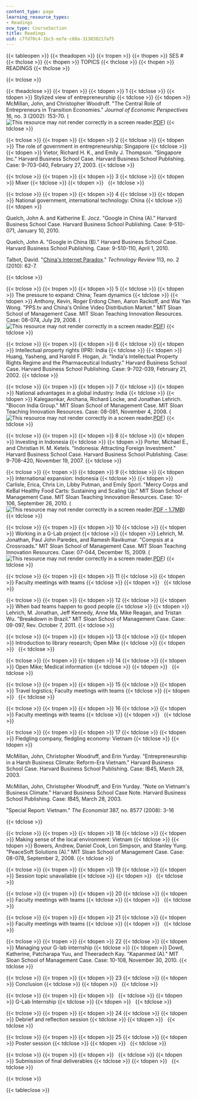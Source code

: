 ```yaml
---
content_type: page
learning_resource_types:
- Readings
ocw_type: CourseSection
title: Readings
uid: c7fd70c4-1bc5-ee7e-c88a-313038217af5
---
```


{{< tableopen >}}
{{< theadopen >}}
{{< tropen >}}
{{< thopen >}}
SES #
{{< thclose >}}
{{< thopen >}}
TOPICS
{{< thclose >}}
{{< thopen >}}
READINGS
{{< thclose >}}

{{< trclose >}}

{{< theadclose >}}
{{< tropen >}}
{{< tdopen >}}
1
{{< tdclose >}}
{{< tdopen >}}
Stylized view of entrepreneurship
{{< tdclose >}}
{{< tdopen >}}
McMillan, John, and Christopher Woodruff. "The Central Role of Entrepreneurs in Transition Economies." _Journal of Economic Perspectives_ 16, no. 3 (2002): 153-70. (![This resource may not render correctly in a screen reader.](/images/inacessible.gif)[PDF](https://pubs.aeaweb.org/doi/pdfplus/10.1257/089533002760278767))
{{< tdclose >}}

{{< trclose >}}
{{< tropen >}}
{{< tdopen >}}
2
{{< tdclose >}}
{{< tdopen >}}
The role of government in entrepreneurship: Singapore
{{< tdclose >}}
{{< tdopen >}}
Vietor, Richard H. K., and Emily J. Thompson. "Singapore Inc." Harvard Business School Case. Harvard Business School Publishing. Case: 9-703-040, February 27, 2003.
{{< tdclose >}}

{{< trclose >}}
{{< tropen >}}
{{< tdopen >}}
3
{{< tdclose >}}
{{< tdopen >}}
Mixer
{{< tdclose >}}
{{< tdopen >}}
 
{{< tdclose >}}

{{< trclose >}}
{{< tropen >}}
{{< tdopen >}}
4
{{< tdclose >}}
{{< tdopen >}}
National government, international technology: China
{{< tdclose >}}
{{< tdopen >}}


Quelch, John A. and Katherine E. Jocz. "Google in China (A)." Harvard Business School Case. Harvard Business School Publishing. Case: 9-510-071, January 10, 2010.

Quelch, John A. "Google in China (B)." Harvard Business School Case. Harvard Business School Publishing. Case: 9-510-110, April 1, 2010.

Talbot, David. "[China's Internet Paradox](https://www.technologyreview.com/2010/04/14/91784/chinas-internet-paradox/)." _Technology Review_ 113, no. 2 (2010): 62-7.


{{< tdclose >}}

{{< trclose >}}
{{< tropen >}}
{{< tdopen >}}
5
{{< tdclose >}}
{{< tdopen >}}
The pressure to expand: China; Team dynamics
{{< tdclose >}}
{{< tdopen >}}
Anthony, Kevin, Roger Erdong Chen, Aaron Rackoff, and Wai Yan Wong. "PPS.tv and China's Online Video Distribution Market." MIT Sloan School of Management Case. MIT Sloan Teaching Innovation Resources. Case: 08-074, July 29, 2008. (![This resource may not render correctly in a screen reader.](/images/inacessible.gif)[PDF](https://mitsloan.mit.edu/LearningEdge/CaseDocs/08-074%20PPS%20tv%20Lehrich.pdf))
{{< tdclose >}}

{{< trclose >}}
{{< tropen >}}
{{< tdopen >}}
6
{{< tdclose >}}
{{< tdopen >}}
Intellectual property rights (IPR): India
{{< tdclose >}}
{{< tdopen >}}
Huang, Yasheng, and Harold F. Hogan, Jr. "India's Intellectual Property Rights Regime and the Pharmaceutical Industry." Harvard Business School Case. Harvard Business School Publishing. Case: 9-702-039, February 21, 2002.
{{< tdclose >}}

{{< trclose >}}
{{< tropen >}}
{{< tdopen >}}
7
{{< tdclose >}}
{{< tdopen >}}
National advantages in a global industry: India
{{< tdclose >}}
{{< tdopen >}}
Kalegaonkar, Archana, Richard Locke, and Jonathan Lehrich. "Biocon India Group." MIT Sloan School of Management Case. MIT Sloan Teaching Innovation Resources. Case: 08-081, November 4, 2008. (![This resource may not render correctly in a screen reader.](/images/inacessible.gif)[PDF](https://mitsloan.mit.edu/LearningEdge/CaseDocs/08-081%20Biocon%20India%20Group%20Case.pdf))
{{< tdclose >}}

{{< trclose >}}
{{< tropen >}}
{{< tdopen >}}
8
{{< tdclose >}}
{{< tdopen >}}
Investing in Indonesia
{{< tdclose >}}
{{< tdopen >}}
Porter, Michael E., and Christian H. M. Ketels. "Indonesia: Attracting Foreign Investment." Harvard Business School Case. Harvard Business School Publishing. Case: 9-708-420, November 19, 2007.
{{< tdclose >}}

{{< trclose >}}
{{< tropen >}}
{{< tdopen >}}
9
{{< tdclose >}}
{{< tdopen >}}
International expansion: Indonesia
{{< tdclose >}}
{{< tdopen >}}
Carlisle, Erica, Chris Lin, Libby Putman, and Emily Sporl. "Mercy Corps and KeBal Healthy Food Carts: Sustaining and Scaling Up." MIT Sloan School of Management Case. MIT Sloan Teaching Innovation Resources. Case: 10-106, September 26, 2010. (![This resource may not render correctly in a screen reader.](/images/inacessible.gif)[PDF - 1.7MB](https://mitsloan.mit.edu/LearningEdge/CaseDocs/10-106%20mercy%20corps%20and%20kebal%20lehrich.pdf))
{{< tdclose >}}

{{< trclose >}}
{{< tropen >}}
{{< tdopen >}}
10
{{< tdclose >}}
{{< tdopen >}}
Working in a G-Lab project
{{< tdclose >}}
{{< tdopen >}}
Lehrich, M. Jonathan, Paul John Paredes, and Ramesh Ravikumar. "Compsis at a Crossroads." MIT Sloan School of Management Case. MIT Sloan Teaching Innovation Resources. Case: 07-044, December 15, 2009. (![This resource may not render correctly in a screen reader.](/images/inacessible.gif)[PDF](https://mitsloan.mit.edu/LearningEdge/CaseDocs/07-044-compsis-at-a-crossroads-lehrich.pdf))
{{< tdclose >}}

{{< trclose >}}
{{< tropen >}}
{{< tdopen >}}
11
{{< tdclose >}}
{{< tdopen >}}
Faculty meetings with teams
{{< tdclose >}}
{{< tdopen >}}
 
{{< tdclose >}}

{{< trclose >}}
{{< tropen >}}
{{< tdopen >}}
12
{{< tdclose >}}
{{< tdopen >}}
When bad teams happen to good people
{{< tdclose >}}
{{< tdopen >}}
Lehrich, M. Jonathan, Jeff Kennedy, Anne Ma, Mike Reagan, and Tristan Wu. "Breakdown in Brazil." MIT Sloan School of Management Case. Case: 09-097, Rev. October 7, 2011.
{{< tdclose >}}

{{< trclose >}}
{{< tropen >}}
{{< tdopen >}}
13
{{< tdclose >}}
{{< tdopen >}}
Introduction to library research; Open Mike
{{< tdclose >}}
{{< tdopen >}}
 
{{< tdclose >}}

{{< trclose >}}
{{< tropen >}}
{{< tdopen >}}
14
{{< tdclose >}}
{{< tdopen >}}
Open Mike; Medical information
{{< tdclose >}}
{{< tdopen >}}
 
{{< tdclose >}}

{{< trclose >}}
{{< tropen >}}
{{< tdopen >}}
15
{{< tdclose >}}
{{< tdopen >}}
Travel logistics; Faculty meetings with teams
{{< tdclose >}}
{{< tdopen >}}
 
{{< tdclose >}}

{{< trclose >}}
{{< tropen >}}
{{< tdopen >}}
16
{{< tdclose >}}
{{< tdopen >}}
Faculty meetings with teams
{{< tdclose >}}
{{< tdopen >}}
 
{{< tdclose >}}

{{< trclose >}}
{{< tropen >}}
{{< tdopen >}}
17
{{< tdclose >}}
{{< tdopen >}}
Fledgling company, fledgling economy: Vietnam
{{< tdclose >}}
{{< tdopen >}}


McMillan, John, Christopher Woodruff, and Erin Yurday. "Entrepreneurship in a Harsh Business Climate: Reform-Era Vietnam." Harvard Business School Case. Harvard Business School Publishing. Case: IB45, March 28, 2003.

McMillan, John, Christopher Woodruff, and Erin Yurday. "Note on Vietnam's Business Climate." Harvard Business School Case Note. Harvard Business School Publishing. Case: IB45, March 28, 2003.

"Special Report: Vietnam." _The Economist_ 387, no. 8577 (2008): 3-16


{{< tdclose >}}

{{< trclose >}}
{{< tropen >}}
{{< tdopen >}}
18
{{< tdclose >}}
{{< tdopen >}}
Making sense of the local environment: Vietnam
{{< tdclose >}}
{{< tdopen >}}
Bowers, Andrew, Daniel Cook, Lori Simpson, and Stanley Yung. "PeaceSoft Solutions (A)." MIT Sloan School of Management Case. Case: 08-078, September 2, 2008.
{{< tdclose >}}

{{< trclose >}}
{{< tropen >}}
{{< tdopen >}}
19
{{< tdclose >}}
{{< tdopen >}}
Session topic unavailable
{{< tdclose >}}
{{< tdopen >}}
 
{{< tdclose >}}

{{< trclose >}}
{{< tropen >}}
{{< tdopen >}}
20
{{< tdclose >}}
{{< tdopen >}}
Faculty meetings with teams
{{< tdclose >}}
{{< tdopen >}}
 
{{< tdclose >}}

{{< trclose >}}
{{< tropen >}}
{{< tdopen >}}
21
{{< tdclose >}}
{{< tdopen >}}
Faculty meetings with teams
{{< tdclose >}}
{{< tdopen >}}
 
{{< tdclose >}}

{{< trclose >}}
{{< tropen >}}
{{< tdopen >}}
22
{{< tdclose >}}
{{< tdopen >}}
Managing your G-lab internship
{{< tdclose >}}
{{< tdopen >}}
Dowd, Katherine, Patcharapa Yuu, and Theeradech Kay. "Kapanmed (A)." MIT Sloan School of Management Case. Case: 10-108, November 30, 2010.
{{< tdclose >}}

{{< trclose >}}
{{< tropen >}}
{{< tdopen >}}
23
{{< tdclose >}}
{{< tdopen >}}
Conclusion
{{< tdclose >}}
{{< tdopen >}}
 
{{< tdclose >}}

{{< trclose >}}
{{< tropen >}}
{{< tdopen >}}
 
{{< tdclose >}}
{{< tdopen >}}
G-Lab Internship
{{< tdclose >}}
{{< tdopen >}}
 
{{< tdclose >}}

{{< trclose >}}
{{< tropen >}}
{{< tdopen >}}
24
{{< tdclose >}}
{{< tdopen >}}
Debrief and reflection session
{{< tdclose >}}
{{< tdopen >}}
 
{{< tdclose >}}

{{< trclose >}}
{{< tropen >}}
{{< tdopen >}}
25
{{< tdclose >}}
{{< tdopen >}}
Poster session
{{< tdclose >}}
{{< tdopen >}}
 
{{< tdclose >}}

{{< trclose >}}
{{< tropen >}}
{{< tdopen >}}
 
{{< tdclose >}}
{{< tdopen >}}
Submission of final deliverables
{{< tdclose >}}
{{< tdopen >}}
 
{{< tdclose >}}

{{< trclose >}}

{{< tableclose >}}